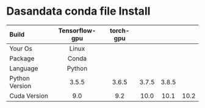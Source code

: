 # Dasandata conda file Install


| Build  | Tensorflow-gpu  | torch-gpu |  |  |  |
| :----- | :-----: | :-----: | :-----: | :-----: | :-----: |
| Your Os  | Linux |
| Package  | Conda |
| Language  | Python  |
| Python Version  | 3.5.5  | 3.6.5  |  3.7.5  |  3.8.5  |
| Cuda Version  | 9.0  | 9.2  | 10.0  | 10.1  | 10.2  |
